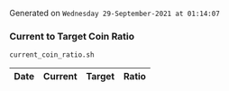 Generated on `Wednesday 29-September-2021 at 01:14:07`

### Current to Target Coin Ratio
`current_coin_ratio.sh`

Date|Current|Target|Ratio
---|---|---|---
